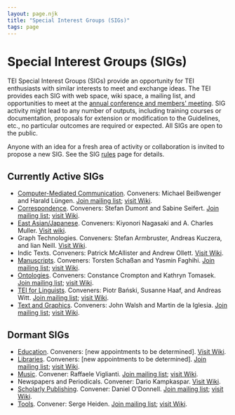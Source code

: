```yaml
---
layout: page.njk
title: "Special Interest Groups (SIGs)"
tags: page
---
```

# Special Interest Groups (SIGs)

TEI Special Interest Groups (SIGs) provide an opportunity for TEI enthusiasts with similar interests to meet and exchange ideas. The TEI provides each SIG with web space, wiki space, a mailing list, and opportunities to meet at the [annual conference and members' meeting](/Membership/Meetings/ "annual conference and members' meeting"). SIG activity might lead to any number of outputs, including training courses or documentation, proposals for extension or modification to the Guidelines, etc., no particular outcomes are required or expected. All SIGs are open to the public.

Anyone with an idea for a fresh area of activity or collaboration is invited to propose a new SIG. See the SIG [rules](/Activities/SIG/rules.xml "rules") page for details.

## Currently Active SIGs

* [Computer-Mediated Communication](/Activities/SIG/CMC/ "Computer-Mediated Communication"). Conveners: Michael Beißwenger and Harald Lüngen. [Join mailing list](https://groups.google.com/d/forum/tei-cmc "Join mailing list"); [visit Wiki](https://wiki.tei-c.org/index.php/SIG:Computer-Mediated_Communication "visit Wiki").
* [Correspondence](/Activities/SIG/Correspondence/ "Correspondence"). Conveners: Stefan Dumont and Sabine Seifert. [Join mailing list](https://listserv.brown.edu/archives/cgi-bin/wa?A0=TEI-CORRESP-SIG "Join mailing list"); [visit Wiki](https://wiki.tei-c.org/index.php/SIG:Correspondence "visit Wiki").
* [East Asian/Japanese](/Activities/SIG/EastAsian/ "East Asian/Japanese"). Conveners: Kiyonori Nagasaki and A. Charles Muller. [Visit wiki](https://wiki.tei-c.org/index.php/SIG:East_Asian "Visit wiki").
* Graph Technologies. Conveners: Stefan Armbruster, Andreas Kuczera, and Iian Neill. [Visit Wiki](https://wiki.tei-c.org/index.php/SIG:GraphTechnologies).
* Indic Texts. Conveners: Patrick McAllister and Andrew Ollett. [Visit Wiki](https://wiki.tei-c.org/index.php/SIG:IndicTexts "Visit Wiki").
* [Manuscripts](/Activities/SIG/Manuscript/ "Manuscripts"). Conveners: Torsten Schaßan and Yasmin Faghihi. [Join mailing list](https://listserv.brown.edu/archives/cgi-bin/wa?SUBED1=tei-ms-sig&A=1 "Join mailing list"); [visit Wiki](https://wiki.tei-c.org/index.php/SIG:MSS "visit Wiki").
* [Ontologies](/Activities/SIG/Ontologies/ "Ontologies"). Conveners: Constance Crompton and Kathryn Tomasek. [Join mailing list](https://listserv.brown.edu/cgi-bin/wa?SUBED1=TEI-ONTO-SIG&A=1 "Join mailing list"); [visit Wiki](https://wiki.tei-c.org/index.php/SIG:Ontologies "visit Wiki").
* [TEI for Linguists](/activities/sig/tei-for-linguists/ "TEI for Linguists"). Conveners: Piotr Bański, Susanne Haaf, and Andreas Witt. [Join mailing list](https://listserv.brown.edu/archives/cgi-bin/wa?A0=TEI-LINGUISTICS "Join mailing list"); [visit Wiki](https://wiki.tei-c.org/index.php/SIG:TEI_for_Linguists "visit Wiki").
* [Text and Graphics](/Activities/SIG/Graphics/ "Text and Graphics"). Conveners: John Walsh and Martin de la Iglesia. [Join mailing list](https://listserv.brown.edu/?A0=TEI-GRAPHICS-SIG "Join mailing list"); [visit Wiki](https://wiki.tei-c.org/index.php/SIG:Text%26Graphic "visit Wiki").

## Dormant SIGs

* [Education](/Activities/SIG/Education/ "Education"). Conveners: [new appointments to be determined]. [Visit Wiki](https://wiki.tei-c.org/index.php/SIG:Education "visit Wiki").
* [Libraries](/Activities/SIG/Libraries/ "Libraries"). Conveners: [new appointments to be determined]. [Join mailing list](https://iulist.indiana.edu/sympa/info/teilib-l "Join mailing list"); [visit Wiki](https://wiki.tei-c.org/index.php/SIG:Libraries "visit Wiki").
* [Music](/Activities/SIG/Music/ "Music"). Convener: Raffaele Viglianti. [Join mailing list](https://listserv.brown.edu/archives/cgi-bin/wa?SUBED1=TEI-MUSIC-SIG&A=1 "Join mailing list"); [visit Wiki](https://wiki.tei-c.org/index.php/SIG:Music "visit Wiki").
* Newspapers and Periodicals. Convener: Dario Kampkaspar. [Visit Wiki](/Activities/SIG/ "Visit Wiki").
* [Scholarly Publishing](/Activities/SIG/Publishing/ "Scholarly Publishing"). Convener: Daniel O'Donnell. [Join mailing list](https://listserv.brown.edu/?SUBED1=TEI-PUB-SIG&A=1 "Join mailing list"); [visit Wiki](https://wiki.tei-c.org/index.php/SIG:Scholarly_Publishing "visit Wiki").
* [Tools](/Activities/SIG/Tools/ "Tools"). Convener: Serge Heiden. [Join mailing list](https://listserv.brown.edu/?SUBED1=tei-tools-sig&A=1 "Join mailing list"); [visit Wiki](https://wiki.tei-c.org/index.php/SIG:Tools "visit Wiki").